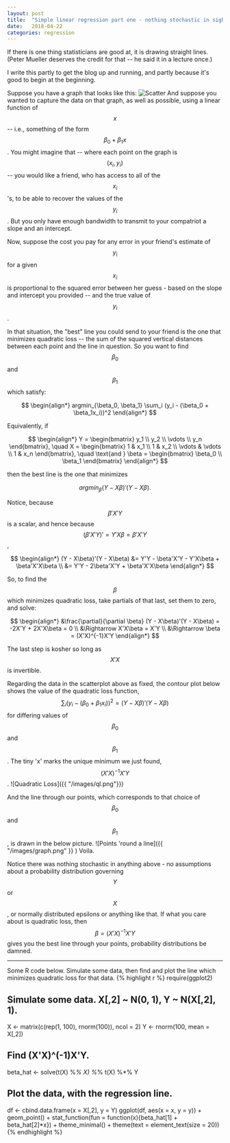 ```yaml
---
layout: post
title:  "Simple linear regression part one - nothing stochastic in sight"
date:   2018-04-22
categories: regression
---
```


If there is one thing statisticians are good at, it is drawing straight lines. (Peter Mueller deserves the credit for that -- he said it in a lecture once.)

I write this partly to get the blog up and running, and partly because it's good to begin at the beginning.

Suppose you have a graph that looks like this: 
![Scatter]({{"/images/no_line.png"}}) 
And suppose you wanted to capture the data on that graph, as well as possible, using a linear function of $$x$$ -- i.e., something of the form $$\beta_0 + \beta_1 x$$. You might imagine that -- where each point on the graph is $$(x_i, y_i)$$ -- you would like a friend, who has access to all of the $$x_i$$'s, to be able to recover the values of the $$y_i$$. But you only have enough bandwidth to transmit to your compatriot a slope and an intercept.

Now, suppose the cost you pay for any error in your friend's estimate of $$y_i$$ for a given $$x_i$$ is proportional to the squared error between her guess - based on the slope and intercept you provided -- and the true value of $$y_i$$.

In that situation, the "best" line you could send to your friend is the one that minimizes quadratic loss -- the sum of the squared vertical distances between each point and the line in question. So you want to find $$\beta_0$$ and $$\beta_1$$ which satisfy: 

$$ 
\begin{align*}
	argmin_{\beta_0, \beta_1} \sum_i (y_i - (\beta_0 + \beta_1x_i))^2
\end{align*}
$$

Equivalently, if

$$
	\begin{align*}
		Y = \begin{bmatrix}
			y_1 \\
			y_2 \\
			\vdots \\
			y_n
		\end{bmatrix}, \quad
		X = \begin{bmatrix}
			1 & x_1 \\
			1 & x_2 \\
			\vdots & \vdots \\
			1 & x_n
		\end{bmatrix}, \quad \text{and }
		\beta = \begin{bmatrix}
			\beta_0 \\
			\beta_1
		\end{bmatrix}
	\end{align*}
$$

then the best line is the one that minimizes

$$
	argmin_\beta (Y - X\beta)'(Y - X\beta).
$$

Notice, because $$\beta'X'Y$$ is a scalar, and hence because $$(\beta'X'Y)' = Y'X\beta = \beta'X'Y$$, 

$$	\begin{align*}
	(Y - X\beta)'(Y - X\beta) &=  Y'Y - \beta'X'Y - Y'X\beta + \beta'X'X\beta \\ &= Y'Y  - 2\beta'X'Y + \beta'X'X\beta
	\end{align*}
$$

So, to find the $$\beta$$ which minimizes quadratic loss, take partials of that last, set them to zero, and solve:

$$
\begin{align*}
&\frac{\partial}{\partial \beta} (Y - X\beta)'(Y - X\beta) = -2X'Y + 2X'X\beta = 0 \\
&\Rightarrow X'X\beta = X'Y \\
&\Rightarrow \beta = (X'X)^{-1}X'Y
\end{align*}
$$

The last step is kosher so long as $$X'X$$ is invertible.

Regarding the data in the scatterplot above as fixed, the contour plot below shows the value of the quadratic loss function, $$\sum_i (y_i - (\beta_0 + \beta_1x_i))^2 = (Y - X \beta)'(Y - X\beta)$$ for differing values of $$\beta_0$$ and $$\beta_1$$. The tiny 'x' marks the unique minimum we just found, $$(X'X)^{-1}X'Y$$.
![Quadratic Loss]({{ "/images/ql.png"}})

And the line through our points, which corresponds to that choice of $$\beta_0$$ and $$\beta_1$$, is drawn in the below picture.
![Points 'round a line]({{ "/images/graph.png" }} )
Voila. 

Notice there was nothing stochastic in anything above - no assumptions about a probability distribution governing $$Y$$ or $$X$$, or normally distributed epsilons or anything like that. If what you care about is quadratic loss, then $$\beta = (X'X)^{-1}X'Y$$ gives you the best line through your points, probability distributions be damned.

---

Some R code below. Simulate some data, then find and plot the line which minimizes quadratic loss for that data.
{% highlight r %}
require(ggplot2)

## Simulate some data. X[,2] ~ N(0, 1), Y ~ N(X[,2], 1).
X <- matrix(c(rep(1, 100), rnorm(100)), ncol = 2)
Y <- rnorm(100, mean = X[,2])

## Find (X'X)^(-1)X'Y.
beta_hat <- solve(t(X) %*% X) %*% t(X) %*% Y

## Plot the data, with the regression line.
df <- cbind.data.frame(x = X[,2], y = Y)
ggplot(df, aes(x = x, y = y)) + 
  geom_point() + 
  stat_function(fun = function(x){beta_hat[1] + beta_hat[2]*x}) +
  theme_minimal() + 
  theme(text = element_text(size = 20))
{% endhighlight %}






